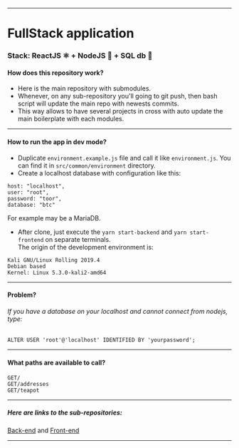 --- ---
# FullStack application
### Stack:  ReactJS ⚛️ + NodeJS 🚀 + SQL db 📙  
#### How does this repository work?
- Here is the main repository with submodules.
- Whenever, on any sub-repository you'll going to git push, then bash script will update the main repo with newests commits.
- This way allows to have several projects in cross with auto update the main boilerplate with each modules.
--- ---
#### How to run the app in dev mode?
- Duplicate `environment.example.js` file and call it like `environment.js`. You can find it in `src/common/environment` directory.  
- Create a localhost database with configuration like this:  
```
host: "localhost",
user: "root",
password: "toor",
database: "btc"
```
For example may be a MariaDB.  
- After clone, just execute the `yarn start-backend` and `yarn start-frontend` on separate terminals.  
The origin of the development environment is:
```
Kali GNU/Linux Rolling 2019.4
Debian based
Kernel: Linux 5.3.0-kali2-amd64
```
--- ---
#### Problem?
###### If you have a database on your localhost and cannot connect from nodejs, type:  
`ALTER USER 'root'@'localhost' IDENTIFIED BY 'yourpassword';`
--- ---
#### What paths are available to call?
`GET/`  
`GET/addresses`  
`GET/teapot`
--- ---
##### Here are links to the sub-repositories:  
[Back-end](https://github.com/MichalSalek/Fullstack-app-back-end) and [Front-end](https://github.com/MichalSalek/Fullstack-app-front-end)
--- ---